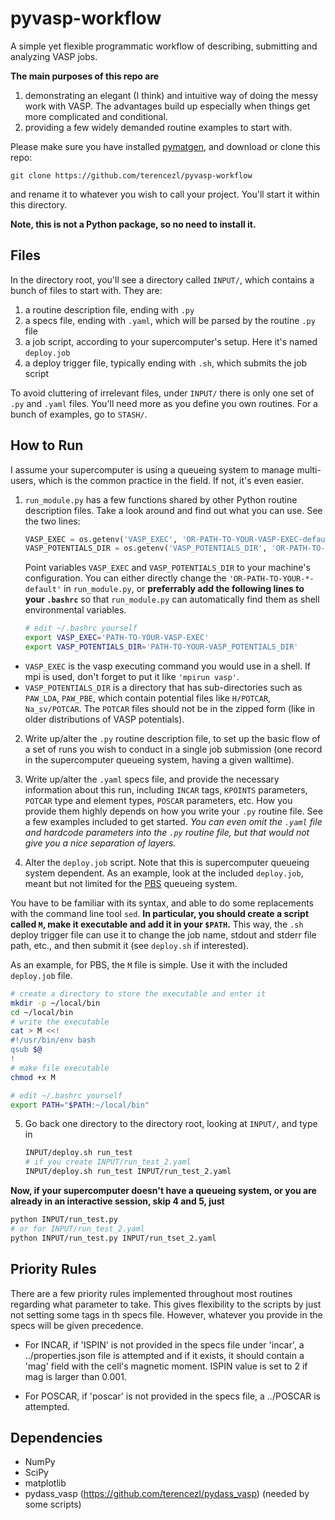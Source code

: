 pyvasp-workflow
===============

A simple yet flexible programmatic workflow of describing, submitting and analyzing VASP jobs.

**The main purposes of this repo are**

1. demonstrating an elegant (I think) and intuitive way of doing the messy work with VASP. The advantages build up especially when things get more complicated and conditional.
2. providing a few widely demanded routine examples to start with.

Please make sure you have installed [pymatgen](http://pymatgen.org/), and download or clone this repo:

    git clone https://github.com/terencezl/pyvasp-workflow

and rename it to whatever you wish to call your project. You'll start it within this directory.

**Note, this is not a Python package, so no need to install it.**

Files
-----

In the directory root, you'll see a directory called `INPUT/`, which contains a bunch of files to start with. They are:

1. a routine description file, ending with `.py`
2. a specs file, ending with `.yaml`, which will be parsed by the routine `.py` file
3. a job script, according to your supercomputer's setup. Here it's named `deploy.job`
4. a deploy trigger file, typically ending with `.sh`, which submits the job script

To avoid cluttering of irrelevant files, under `INPUT/` there is only one set of `.py` and `.yaml` files. You'll need more as you define you own routines. For a bunch of examples, go to `STASH/`.

How to Run
----------

I assume your supercomputer is using a queueing system to manage multi-users, which is the common practice in the field. If not, it's even easier.

1. `run_module.py` has a few functions shared by other Python routine description files. Take a look around and find out what you can use. See the two lines:

   ```python
   VASP_EXEC = os.getenv('VASP_EXEC', 'OR-PATH-TO-YOUR-VASP-EXEC-default')
   VASP_POTENTIALS_DIR = os.getenv('VASP_POTENTIALS_DIR', 'OR-PATH-TO-YOUR-VASP_POTENTIALS_DIR-default')
   ```

   Point variables `VASP_EXEC` and `VASP_POTENTIALS_DIR` to your machine's configuration. You can either directly change the `'OR-PATH-TO-YOUR-*-default'` in `run_module.py`, or **preferrably add the following lines to your `.bashrc`** so that `run_module.py` can automatically find them as shell environmental variables.

   ```bash
   # edit ~/.bashrc yourself
   export VASP_EXEC='PATH-TO-YOUR-VASP-EXEC'
   export VASP_POTENTIALS_DIR='PATH-TO-YOUR-VASP_POTENTIALS_DIR'
   ```

  * `VASP_EXEC` is the vasp executing command you would use in a shell. If mpi is used, don't forget to put it like `'mpirun vasp'`.
  * `VASP_POTENTIALS_DIR` is a directory that has sub-directories such as `PAW_LDA`, `PAW_PBE`, which contain potential files like `H/POTCAR`, `Na_sv/POTCAR`. The `POTCAR` files should not be in the zipped form (like in older distributions of VASP potentials).

2. Write up/alter the `.py` routine description file, to set up the basic flow of a set of runs you wish to conduct in a single job submission (one record in the supercomputer queueing system, having a given walltime).

3. Write up/alter the `.yaml` specs file, and provide the necessary information about this run, including `INCAR` tags, `KPOINTS` parameters, `POTCAR` type and element types, `POSCAR` parameters, etc. How you provide them highly depends on how you write your `.py` routine file. See a few examples included to get started. *You can even omit the `.yaml` file and hardcode parameters into the `.py` routine file, but that would not give you a nice separation of layers.*

4. Alter the `deploy.job` script. Note that this is supercomputer queueing system dependent. As an example, look at the included `deploy.job`, meant but not limited for the [PBS](https://en.wikipedia.org/wiki/Portable_Batch_System) queueing system.

  You have to be familiar with its syntax, and able to do some replacements with the command line tool `sed`. **In particular, you should create a script called `M`, make it executable and add it in your `$PATH`.** This way, the `.sh` deploy trigger file can use it to change the job name, stdout and stderr file path, etc., and then submit it (see `deploy.sh` if interested).
   
   As an example, for PBS, the `M` file is simple. Use it with the included `deploy.job` file.
   
   ```bash
   # create a directory to store the executable and enter it
   mkdir -p ~/local/bin
   cd ~/local/bin
   # write the executable
   cat > M <<!
   #!/usr/bin/env bash
   qsub $@
   !
   # make file executable
   chmod +x M

   # edit ~/.bashrc yourself
   export PATH="$PATH:~/local/bin"
   ```

5. Go back one directory to the directory root, looking at `INPUT/`, and type in

   ```bash
   INPUT/deploy.sh run_test
   # if you create INPUT/run_test_2.yaml
   INPUT/deploy.sh run_test INPUT/run_test_2.yaml
   ```

**Now, if your supercomputer doesn't have a queueing system, or you are already in an interactive session, skip 4 and 5, just**

```bash
python INPUT/run_test.py
# or for INPUT/run_test_2.yaml
python INPUT/run_test.py INPUT/run_tset_2.yaml
```

Priority Rules
--------------

There are a few priority rules implemented throughout most routines regarding what parameter to take. This gives flexibility to the scripts by just not setting some tags in th specs file. However, whatever you provide in the specs will be given precedence.

* For INCAR, if 'ISPIN' is not provided in the specs file under 'incar', a ../properties.json file is attempted and if it exists, it should contain a 'mag' field with the cell's magnetic moment. ISPIN value is set to 2 if mag is larger than 0.001.

* For POSCAR, if 'poscar' is not provided in the specs file, a ../POSCAR is attempted.

Dependencies
------------

* NumPy
* SciPy
* matplotlib
* pydass_vasp (https://github.com/terencezl/pydass_vasp) (needed by some scripts)
